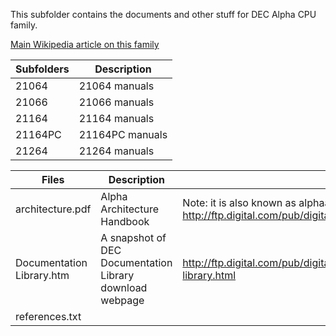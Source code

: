 This subfolder contains the documents and other stuff for DEC Alpha CPU family.

[Main Wikipedia article on this family](https://en.wikipedia.org/wiki/DEC_Alpha)

| Subfolders | Description |
| ---------- | ----------- |
| 21064      | 21064 manuals |
| 21066      | 21066 manuals |
| 21164      | 21164 manuals |
| 21164PC    | 21164PC manuals |
| 21264      | 21264 manuals |

| Files | Description | Source |
| ----- | ----------- | ------ |
| architecture.pdf | Alpha Architecture Handbook | Note: it is also known as alphaahb.pdf; http://ftp.digital.com/pub/digital/info/semiconductor/literature/alphaahb.pdf |
| Documentation Library.htm | A snapshot of DEC Documentation Library download webpage | http://ftp.digital.com/pub/digital/info/semiconductor/literature/dsc-library.html |
| references.txt | | |
